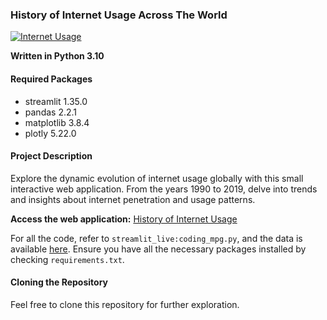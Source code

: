 ### History of Internet Usage Across The World

[![Internet Usage](https://www.flickr.com/photos/mwichary/2151368358/)](https://www.flickr.com/photos/mwichary/2151368358/)


**Written in Python 3.10**

#### Required Packages

- streamlit 1.35.0
- pandas 2.2.1
- matplotlib 3.8.4
- plotly 5.22.0

#### Project Description

Explore the dynamic evolution of internet usage globally with this small interactive web application. From the years 1990 to 2019, delve into trends and insights about internet penetration and usage patterns.

**Access the web application:** [History of Internet Usage](https://history-internet-usage.streamlit.app/)

For all the code, refer to `streamlit_live:coding_mpg.py`, and the data is available [here](link_to_data). Ensure you have all the necessary packages installed by checking `requirements.txt`.

#### Cloning the Repository

Feel free to clone this repository for further exploration.